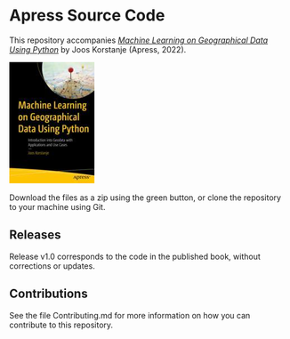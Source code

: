# Apress Source Code

This repository accompanies [*Machine Learning on Geographical Data Using Python*](https://link.springer.com/book/10.1007/978-1-4842-8287-8) by Joos Korstanje (Apress, 2022).

[comment]: #cover
![Cover image](978-1-4842-8286-1.jpg)

Download the files as a zip using the green button, or clone the repository to your machine using Git.

## Releases

Release v1.0 corresponds to the code in the published book, without corrections or updates.

## Contributions

See the file Contributing.md for more information on how you can contribute to this repository.